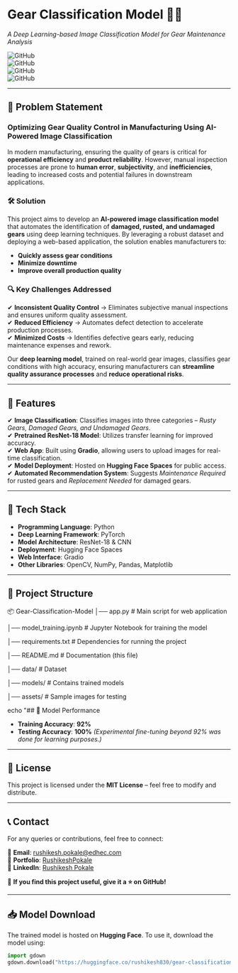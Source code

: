 # **Gear Classification Model 🔧📸**
*A Deep Learning-based Image Classification Model for Gear Maintenance Analysis*

![GitHub](https://img.shields.io/badge/Status-Active-brightgreen.svg)  
![GitHub](https://img.shields.io/badge/Framework-PyTorch-red.svg)  
![GitHub](https://img.shields.io/badge/Deployment-Hugging%20Face-orange.svg)  
![GitHub](https://img.shields.io/badge/ML%20Model-ResNet18-blue.svg)  

---

## **📌 Problem Statement**
### **Optimizing Gear Quality Control in Manufacturing Using AI-Powered Image Classification**
In modern manufacturing, ensuring the quality of gears is critical for **operational efficiency** and **product reliability**. However, manual inspection processes are prone to **human error**, **subjectivity**, and **inefficiencies**, leading to increased costs and potential failures in downstream applications.

### **🛠 Solution**
This project aims to develop an **AI-powered image classification model** that automates the identification of **damaged, rusted, and undamaged gears** using deep learning techniques. By leveraging a robust dataset and deploying a web-based application, the solution enables manufacturers to:
- **Quickly assess gear conditions**
- **Minimize downtime**
- **Improve overall production quality**

### **🔍 Key Challenges Addressed**
✔ **Inconsistent Quality Control** → Eliminates subjective manual inspections and ensures uniform quality assessment.  
✔ **Reduced Efficiency** → Automates defect detection to accelerate production processes.  
✔ **Minimized Costs** → Identifies defective gears early, reducing maintenance expenses and rework.  

Our **deep learning model**, trained on real-world gear images, classifies gear conditions with high accuracy, ensuring manufacturers can **streamline quality assurance processes** and **reduce operational risks**.

---

## **🚀 Features**
✔ **Image Classification**: Classifies images into three categories – *Rusty Gears, Damaged Gears, and Undamaged Gears*.  
✔ **Pretrained ResNet-18 Model**: Utilizes transfer learning for improved accuracy.  
✔ **Web App**: Built using **Gradio**, allowing users to upload images for real-time classification.  
✔ **Model Deployment**: Hosted on **Hugging Face Spaces** for public access.  
✔ **Automated Recommendation System**: Suggests *Maintenance Required* for rusted gears and *Replacement Needed* for damaged gears.  

---

## **🔧 Tech Stack**
- **Programming Language**: Python  
- **Deep Learning Framework**: PyTorch  
- **Model Architecture**: ResNet-18 & CNN  
- **Deployment**: Hugging Face Spaces  
- **Web Interface**: Gradio  
- **Other Libraries**: OpenCV, NumPy, Pandas, Matplotlib  

---

## **📂 Project Structure**
📦 Gear-Classification-Model 
│── app.py # Main script for web application 

│── model_training.ipynb # Jupyter Notebook for training the model

│── requirements.txt # Dependencies for running the project 

│── README.md # Documentation (this file) 

│── data/ # Dataset

│── models/ # Contains trained models 

│── assets/ # Sample images for testing

echo "## 📝 Model Performance

- **Training Accuracy**: **92%**
- **Testing Accuracy**: **100%** _(Experimental fine-tuning beyond 92% was done for learning purposes.)_

---

## 📜 License

This project is licensed under the **MIT License** – feel free to modify and distribute.

---

## 📞 Contact

For any queries or contributions, feel free to connect:

📧 **Email**: rushikesh.pokale@edhec.com  
🔗 **Portfolio**: [RushikeshPokale](https://www.datascienceportfol.io/rushikeshpokale)  
🤝 **LinkedIn**: [Rushikesh Pokale](https://www.linkedin.com/in/rushikesh-pokale/)

🚀 **If you find this project useful, give it a ⭐ on GitHub!**  

---

## **📥 Model Download**
The trained model is hosted on **Hugging Face**. To use it, download the model using:
```python
import gdown
gdown.download("https://huggingface.co/rushikesh830/gear-classification-model/blob/main/gear_classifier.pkl", "gear_classifier.pkl", quiet=False)







